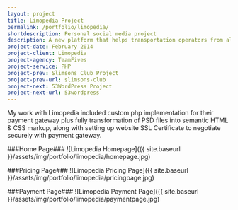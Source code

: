 ```yaml
---
layout: project
title: Limopedia Project
permalink: /portfolio/limopedia/
shortdescription: Personal social media project
description: A new platform that helps transportation operators from all over the world use new technology to improve communications with their clients. Limopedia solution is affordable, simple, and extremely intuitive for both customers and limousine operators.
project-date: February 2014
project-client: Limopedia
project-agency: TeamFives
project-service: PHP
project-prev: Slimsons Club Project
project-prev-url: slimsons-club
project-next: 53WordPress Project
project-next-url: 53wordpress
---
```

My work with Limopedia included custom php implementation for their payment gateway plus fully transformation of PSD files into semantic HTML & CSS markup, along with setting up website SSL Certificate to negotiate securely with payment gateway.

###Home Page###
![Limopedia Homepage]({{ site.baseurl }}/assets/img/portfolio/limopedia/homepage.jpg)

###Pricing Page###
![Limopedia Pricing Page]({{ site.baseurl }}/assets/img/portfolio/limopedia/pricingpage.jpg)

###Payment Page###
![Limopedia Payment Page]({{ site.baseurl }}/assets/img/portfolio/limopedia/paymentpage.jpg)